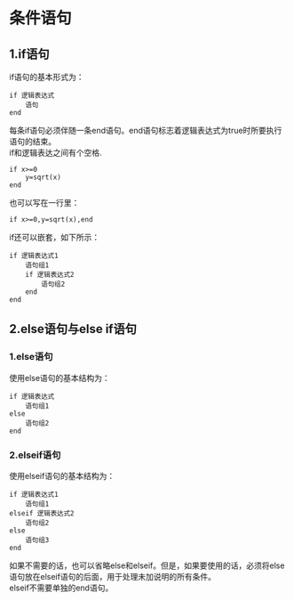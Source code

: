 # 条件语句
## 1.if语句
if语句的基本形式为：

```
if 逻辑表达式
    语句
end
```

每条if语句必须伴随一条end语句。end语句标志着逻辑表达式为true时所要执行语句的结束。<br>
if和逻辑表达之间有个空格.<br>
```
if x>=0
    y=sqrt(x)
end
```
也可以写在一行里：
```
if x>=0,y=sqrt(x),end
```
if还可以嵌套，如下所示：
```
if 逻辑表达式1
    语句组1
    if 逻辑表达式2
        语句组2
    end
end
```

## 2.else语句与else if语句
### 1.else语句
使用else语句的基本结构为：

```
if 逻辑表达式
    语句组1
else 
    语句组2
end
```

### 2.elseif语句

使用elseif语句的基本结构为：

```
if 逻辑表达式1
    语句组1
elseif 逻辑表达式2
    语句组2
else
    语句组3
end
```
如果不需要的话，也可以省略else和elseif。但是，如果要使用的话，必须将else语句放在elseif语句的后面，用于处理未加说明的所有条件。<br>
elseif不需要单独的end语句。